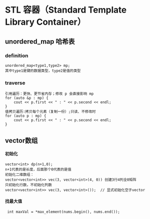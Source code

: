 # STL 容器（Standard Template Library Container）

## unordered_map 哈希表

### definition

```
unordered_map<type1,type2> mp;
其中type1是键的数据类型，type2是值的类型
```

### traverse

```
引用遍历：更快、更节省内存；修改 p 会直接影响 mp
for (auto &p : mp) {
    cout << p.first << " : " << p.second << endl;
}
值拷贝遍历:拷贝每个元素（复制一份）;只读、不修改时
for (auto p : mp) {
    cout << p.first << " : " << p.second << endl;
}
```



## vector数组

#### 初始化

```
vector<int> dp(n+1,0);
n+1代表的是长度，后面那个0代表的是值
初始化二维数组：
vector<vector<int>> vec(3, vector<int>(4, 0)) 创建3行4列全0矩阵
只初始化行数，不初始化列数
vector<vector<int>> vec(3, vector<int>());  // 显式初始化空子vector

```

#### 找最大值

```
 int maxVal = *max_element(nums.begin(), nums.end());
```

